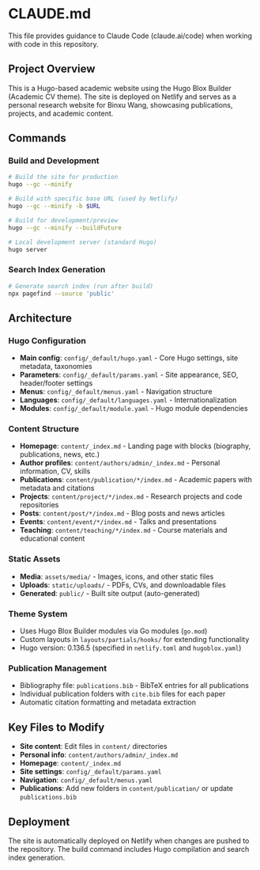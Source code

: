 # CLAUDE.md

This file provides guidance to Claude Code (claude.ai/code) when working with code in this repository.

## Project Overview

This is a Hugo-based academic website using the Hugo Blox Builder (Academic CV theme). The site is deployed on Netlify and serves as a personal research website for Binxu Wang, showcasing publications, projects, and academic content.

## Commands

### Build and Development
```bash
# Build the site for production
hugo --gc --minify

# Build with specific base URL (used by Netlify)
hugo --gc --minify -b $URL

# Build for development/preview
hugo --gc --minify --buildFuture

# Local development server (standard Hugo)
hugo server
```

### Search Index Generation
```bash
# Generate search index (run after build)
npx pagefind --source 'public'
```

## Architecture

### Hugo Configuration
- **Main config**: `config/_default/hugo.yaml` - Core Hugo settings, site metadata, taxonomies
- **Parameters**: `config/_default/params.yaml` - Site appearance, SEO, header/footer settings  
- **Menus**: `config/_default/menus.yaml` - Navigation structure
- **Languages**: `config/_default/languages.yaml` - Internationalization
- **Modules**: `config/_default/module.yaml` - Hugo module dependencies

### Content Structure
- **Homepage**: `content/_index.md` - Landing page with blocks (biography, publications, news, etc.)
- **Author profiles**: `content/authors/admin/_index.md` - Personal information, CV, skills
- **Publications**: `content/publication/*/index.md` - Academic papers with metadata and citations
- **Projects**: `content/project/*/index.md` - Research projects and code repositories
- **Posts**: `content/post/*/index.md` - Blog posts and news articles
- **Events**: `content/event/*/index.md` - Talks and presentations
- **Teaching**: `content/teaching/*/index.md` - Course materials and educational content

### Static Assets
- **Media**: `assets/media/` - Images, icons, and other static files
- **Uploads**: `static/uploads/` - PDFs, CVs, and downloadable files
- **Generated**: `public/` - Built site output (auto-generated)

### Theme System
- Uses Hugo Blox Builder modules via Go modules (`go.mod`)
- Custom layouts in `layouts/partials/hooks/` for extending functionality
- Hugo version: 0.136.5 (specified in `netlify.toml` and `hugoblox.yaml`)

### Publication Management
- Bibliography file: `publications.bib` - BibTeX entries for all publications
- Individual publication folders with `cite.bib` files for each paper
- Automatic citation formatting and metadata extraction

## Key Files to Modify

- **Site content**: Edit files in `content/` directories
- **Personal info**: `content/authors/admin/_index.md`
- **Homepage**: `content/_index.md`
- **Site settings**: `config/_default/params.yaml`
- **Navigation**: `config/_default/menus.yaml`
- **Publications**: Add new folders in `content/publication/` or update `publications.bib`

## Deployment

The site is automatically deployed on Netlify when changes are pushed to the repository. The build command includes Hugo compilation and search index generation.